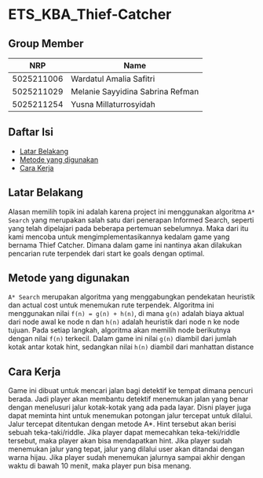 # ETS_KBA_Thief-Catcher

## Group Member

| NRP        | Name                                   |
| ---------- | -------------------------------------- |
| 5025211006 | Wardatul Amalia Safitri                |
| 5025211029 | Melanie Sayyidina Sabrina Refman       |
| 5025211254 | Yusna Millaturrosyidah                 |

## Daftar Isi

- [Latar Belakang](#Latar-Belakang)
- [Metode yang digunakan](#Metode-yang-digunakan)
- [Cara Kerja](#Cara-Kerja)

## Latar Belakang
Alasan memilih topik ini adalah karena project ini menggunakan algoritma `A* Search` yang merupakan salah satu dari penerapan Informed Search, seperti yang telah dipelajari pada beberapa pertemuan sebelumnya. Maka dari itu kami mencoba untuk mengimplementasikannya kedalam game yang bernama Thief Catcher. Dimana dalam game ini nantinya akan dilakukan pencarian rute terpendek dari start ke goals dengan optimal.

## Metode yang digunakan
`A* Search` merupakan algoritma yang menggabungkan pendekatan heuristik dan actual cost untuk menemukan rute terpendek. Algoritma ini menggunakan nilai `f(n) = g(n) + h(n)`, di mana `g(n)` adalah biaya aktual dari node awal ke node n dan `h(n)` adalah heuristik dari node n ke node tujuan. Pada setiap langkah, algoritma akan memilih node berikutnya dengan nilai `f(n)` terkecil. Dalam game ini nilai `g(n)` diambil dari jumlah kotak antar kotak hint, sedangkan nilai `h(n)` diambil dari manhattan distance

## Cara Kerja 
Game ini dibuat untuk mencari jalan bagi detektif ke tempat dimana pencuri berada. Jadi player akan membantu detektif menemukan jalan yang benar dengan menelusuri jalur kotak-kotak yang ada pada layar.  Disni player juga dapat meminta hint untuk menemukan potongan jalur tercepat untuk dilalui. Jalur tercepat ditentukan dengan metode A*. Hint tersebut akan berisi sebuah teka-taki/riddle. Jika player dapat memecahkan teka-teki/riddle tersebut, maka player akan bisa mendapatkan hint. Jika player sudah menemukan jalur yang tepat, jalur yang dilalui user akan ditandai dengan warna hijau. Jika player sudah menemukan jalurnya sampai akhir dengan waktu di bawah 10 menit, maka player pun bisa menang.

